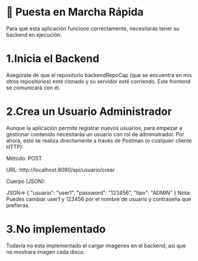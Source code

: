 # 🚀 Puesta en Marcha Rápida
Para que esta aplicación funcione correctamente, necesitarás tener su backend en ejecución.

# 1.Inicia el Backend
Asegúrate de que el repositorio backendRepoCap (que se encuentra en mis otros repositorios) esté clonado y su servidor esté corriendo. Este frontend se comunicará con él.

# 2.Crea un Usuario Administrador
Aunque la aplicación permite registrar nuevos usuarios, para empezar a gestionar contenido necesitarás un usuario con rol de administrador. Por ahora, esto se realiza directamente a través de Postman (o cualquier cliente HTTP):

Método: POST

URL: http://localhost:8080/api/usuario/crear

Cuerpo (JSON):

JSON=>
{
  "usuario": "user1",
  "password": "123456",
  "tipo": "ADMIN"
}
Nota: Puedes cambiar user1 y 123456 por el nombre de usuario y contraseña que prefieras.

# 3.No implementado
Todavia no esta implementado el cargar imagenes en el backend, asi que no mostrara imagen cada disco.

